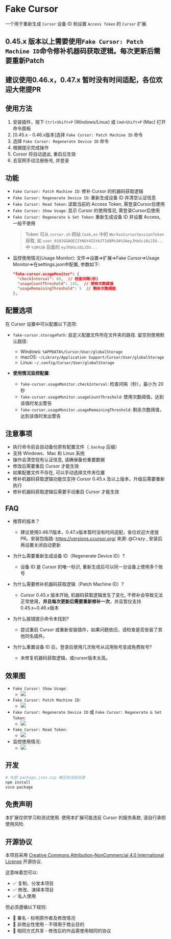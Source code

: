 # Fake Cursor

一个用于重新生成 `Cursor` 设备 ID 和设置 `Access Token` 的 `Cursor` 扩展.

## 0.45.x 版本以上需要使用`Fake Cursor: Patch Machine ID`命令修补机器码获取逻辑。每次更新后需要重新Patch
## 建议使用0.46.x，0.47.x 暂时没有时间适配，各位欢迎大佬提PR

## 使用方法

1. 安装插件，按下 `Ctrl+Shift+P` (Windows/Linux) 或 `Cmd+Shift+P` (Mac) 打开命令面板
2. [0.45.x - 0.46.x版本]选择 `Fake Cursor: Patch Machine ID` 命令
3. 选择 `Fake Cursor: Regenerate Device ID` 命令
4. 根据提示完成操作
5. Cursor 将自动退出, 重启后生效
6. 去官网手动注册账号, 并登录

## 功能

- `Fake Cursor: Patch Machine ID`: 修补 Cursor 的机器码获取逻辑
- `Fake Cursor: Regenerate Device ID`: 重新生成设备 ID 并清空认证信息
- `Fake Cursor: Read Token`: 读取当前的 Access Token, 需登录Cursor后使用
- `Fake Cursor: Show Usage`: 显示 Cursor 的使用情况, 需登录Cursor后使用
- `Fake Cursor: Regenerate & Set Token`: 重新生成设备 ID 并设置 Access, 一般不使用
  > Token 可从 `cursor.sh` 网站 `Cook,es` 中的 `WorkosCursorSessionToken` 获取, 如
`user_01OJGGAOEIIYNGY4ISYAJT1U8R%3A%3AeyJhbGciOiJIU...` 中 `%3A%3A` 后面的 `eyJhbGciOiJIU...`
- 监控使用情况(Usage Monitor): 文件=>设置=>扩展=>Fake Cursor=>Usage Monitor=>在settings.json中配置, 参数如下:
  ```json
  "fake-cursor.usageMonitor": {
    "checkInterval": 60,  // 检查间隔(秒)
    "usageCountThreshold": 145,  // 使用次数阈值
    "usageRemainingThreshold": 5  // 剩余次数阈值
  },
  ```

## 配置选项

在 Cursor 设置中可以配置以下选项:

- `fake-cursor.storagePath`: 自定义配置文件所在文件夹的路径. 留空则使用默认路径: 
  - Windows: `%APPDATA%/Cursor/User/globalStorage`
  - macOS: `~/Library/Application Support/Cursor/User/globalStorage`
  - Linux: `~/.config/Cursor/User/globalStorage`

- **使用情况监控配置**:
  - `fake-cursor.usageMonitor.checkInterval`: 检查间隔（秒），最小为 20 秒
  - `fake-cursor.usageMonitor.usageCountThreshold`:
    使用次数阈值，达到该值时发出警告
  - `fake-cursor.usageMonitor.usageRemainingThreshold`:
    剩余次数阈值，达到该值时发出警告


## 注意事项

- 执行命令前会自动备份原有配置文件（`.backup` 后缀）
- 支持 Windows、Mac 和 Linux 系统
- 操作会清空现有认证信息, 请确保备份重要数据
- 修改后需要重启 Cursor 才能生效
- 如果配置文件不存在, 可以手动选择文件夹位置
- 修补机器码获取逻辑功能仅支持 Cursor 0.45.x 及以上版本，升级后需要重新执行
- 修补机器码获取逻辑后需要手动重启 Cursor 才能生效

## FAQ

- 推荐的版本？
  - 建议使用0.46.11版本，0.47.x版本暂时没有时间适配，各位欢迎大佬提PR。安装包指路: https://versions.ccursor.org/ 来源: @Crazy , 安装后再设置关闭自动更新

- 为什么需要重新生成设备 ID（Regenerate Device ID）?
  - 设备 ID 是 Cursor 的唯一标识, 重新生成后可以同一台设备上使用多个账号

- 为什么需要修补机器码获取逻辑（Patch Machine ID）?
  - Cursor 0.45.x 版本开始, 机器码获取逻辑发生了变化, 不修补会导致无法正常使用，**并且每次更新后需要重新修补一次**，并且暂仅支持0.45.x~0.46.x版本

- 为什么报错提示命令未找到?
  - 尝试重启 Cursor 或重新安装插件，如果问题依旧，请检查是否安装了其他同名插件。

- 为什么重置设备 ID 后，登录后使用几次账号从试用账号变成免费账号?
  - 未修复机器码获取逻辑，或cursor版本太高。

## 效果图

- `Fake Cursor: Show Usage`:
  - ![](./images/show-usage.jpg)
- `Fake Cursor: Patch Machine ID`:
  - ![](./images/patch-machine-id.jpg)
- `Fake Cursor: Regenerate Device ID` 或 `Fake Cursor: Regenerate & Set Token`:
  - ![](./images/regenerate-device-id.jpg)
- `Fake Cursor: Read Token`:
  - ![](./images/read-token.jpg)
- 监控使用情况:
  - ![](./images/usage-monitor.jpg)

## 开发

```bash
# 先把 package.json.zip 解压到当前目录
npm install
vsce package
```


## 免责声明

本扩展仅供学习和测试使用. 使用本扩展可能违反 Cursor 的服务条款,
请自行承担使用风险.


## 开源协议

本项目采用
[Creative Commons Attribution-NonCommercial 4.0 International License](https://creativecommons.org/licenses/by-nc/4.0/)
开源协议.

这意味着您可以:

- ✅ 复制、分发本项目
- ✅ 修改、演绎本项目
- ✅ 私人使用

但必须遵循以下规则:

- 📝 署名 - 标明原作者及修改情况
- 🚫 非商业性使用 - 不得用于商业目的
- 🔄 相同方式共享 - 修改后的作品需使用相同的协议
